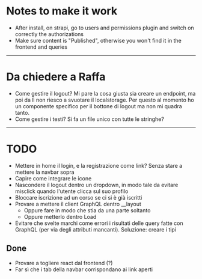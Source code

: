 # Notes to make it work

- After install, on strapi, go to users and permissions plugin and switch on correctly the authorizations
- Make sure content is "Published", otherwise you won't find it in the frontend and queries

---

# Da chiedere a Raffa

- Come gestire il logout? Mi pare la cosa giusta sia creare un endpoint, ma poi da lì non riesco a svuotare il localstorage. Per questo al momento ho un componente specifico per il bottone di logout ma non mi quadra tanto.
- Come gestire i testi? Si fa un file unico con tutte le stringhe?

---

# TODO

- Mettere in home il login, e la registrazione come link? Senza stare a mettere la navbar sopra
- Capire come integrare le icone
- Nascondere il logout dentro un dropdown, in modo tale da evitare misclick quando l'utente clicca sul suo profilo
- Bloccare iscrizione ad un corso se ci si è già iscritti
- Provare a mettere il client GraphQL dentro \_\_layout
  - Oppure fare in modo che stia da una parte soltanto
  - Oppure metterlo dentro Load
- Evitare che svelte marchi come errori i risultati delle query fatte con GraphQL (per via degli attributi mancanti). Soluzione: creare i tipi

## Done

- Provare a togliere react dal frontend (?)
- Far sì che i tab della navbar corrispondano ai link aperti
